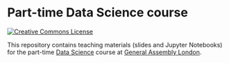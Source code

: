# Part-time Data Science course

[![Creative Commons License](https://i.creativecommons.org/l/by/4.0/80x15.png)](http://creativecommons.org/licenses/by/4.0/)

This repository contains teaching materials (slides and Jupyter Notebooks) for the part-time [Data Science](https://generalassemb.ly/education/data-science/london) course at [General Assembly London](https://generalassemb.ly/locations/london).

